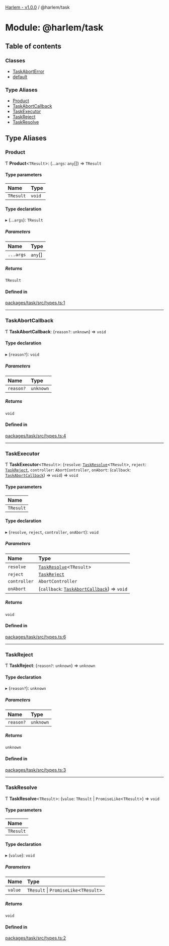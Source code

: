 [Harlem - v1.0.0](../index.md) / @harlem/task

# Module: @harlem/task

## Table of contents

### Classes

- [TaskAbortError](../classes/harlem_task.TaskAbortError.md)
- [default](../classes/harlem_task.default.md)

### Type Aliases

- [Product](harlem_task.md#product)
- [TaskAbortCallback](harlem_task.md#taskabortcallback)
- [TaskExecutor](harlem_task.md#taskexecutor)
- [TaskReject](harlem_task.md#taskreject)
- [TaskResolve](harlem_task.md#taskresolve)

## Type Aliases

### Product

Ƭ **Product**<`TResult`\>: (...`args`: `any`[]) => `TResult`

#### Type parameters

| Name | Type |
| :------ | :------ |
| `TResult` | `void` |

#### Type declaration

▸ (...`args`): `TResult`

##### Parameters

| Name | Type |
| :------ | :------ |
| `...args` | `any`[] |

##### Returns

`TResult`

#### Defined in

[packages/task/src/types.ts:1](https://github.com/andrewcourtice/harlem/blob/ca8d117/packages/task/src/types.ts#L1)

___

### TaskAbortCallback

Ƭ **TaskAbortCallback**: (`reason?`: `unknown`) => `void`

#### Type declaration

▸ (`reason?`): `void`

##### Parameters

| Name | Type |
| :------ | :------ |
| `reason?` | `unknown` |

##### Returns

`void`

#### Defined in

[packages/task/src/types.ts:4](https://github.com/andrewcourtice/harlem/blob/ca8d117/packages/task/src/types.ts#L4)

___

### TaskExecutor

Ƭ **TaskExecutor**<`TResult`\>: (`resolve`: [`TaskResolve`](harlem_task.md#taskresolve)<`TResult`\>, `reject`: [`TaskReject`](harlem_task.md#taskreject), `controller`: `AbortController`, `onAbort`: (`callback`: [`TaskAbortCallback`](harlem_task.md#taskabortcallback)) => `void`) => `void`

#### Type parameters

| Name |
| :------ |
| `TResult` |

#### Type declaration

▸ (`resolve`, `reject`, `controller`, `onAbort`): `void`

##### Parameters

| Name | Type |
| :------ | :------ |
| `resolve` | [`TaskResolve`](harlem_task.md#taskresolve)<`TResult`\> |
| `reject` | [`TaskReject`](harlem_task.md#taskreject) |
| `controller` | `AbortController` |
| `onAbort` | (`callback`: [`TaskAbortCallback`](harlem_task.md#taskabortcallback)) => `void` |

##### Returns

`void`

#### Defined in

[packages/task/src/types.ts:6](https://github.com/andrewcourtice/harlem/blob/ca8d117/packages/task/src/types.ts#L6)

___

### TaskReject

Ƭ **TaskReject**: (`reason?`: `unknown`) => `unknown`

#### Type declaration

▸ (`reason?`): `unknown`

##### Parameters

| Name | Type |
| :------ | :------ |
| `reason?` | `unknown` |

##### Returns

`unknown`

#### Defined in

[packages/task/src/types.ts:3](https://github.com/andrewcourtice/harlem/blob/ca8d117/packages/task/src/types.ts#L3)

___

### TaskResolve

Ƭ **TaskResolve**<`TResult`\>: (`value`: `TResult` \| `PromiseLike`<`TResult`\>) => `void`

#### Type parameters

| Name |
| :------ |
| `TResult` |

#### Type declaration

▸ (`value`): `void`

##### Parameters

| Name | Type |
| :------ | :------ |
| `value` | `TResult` \| `PromiseLike`<`TResult`\> |

##### Returns

`void`

#### Defined in

[packages/task/src/types.ts:2](https://github.com/andrewcourtice/harlem/blob/ca8d117/packages/task/src/types.ts#L2)
